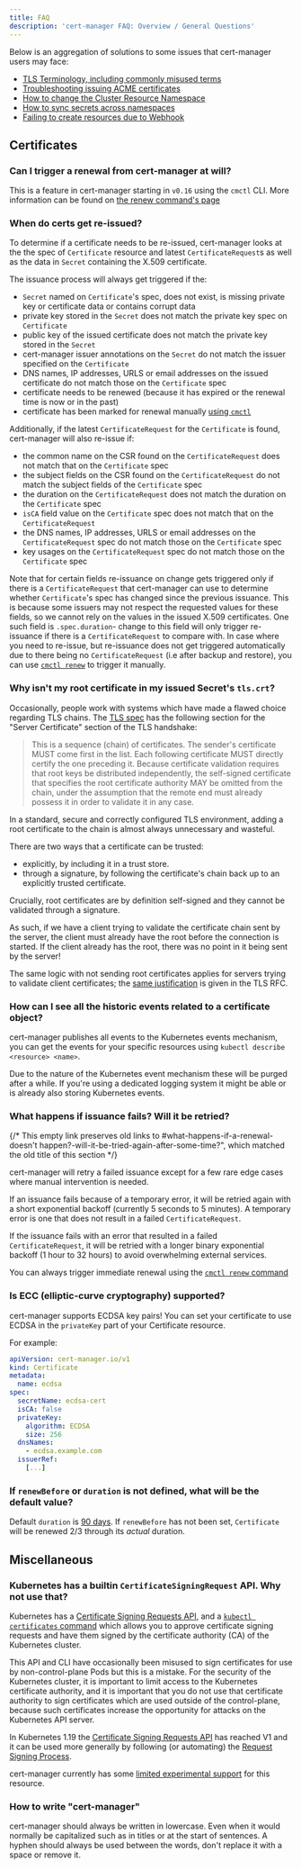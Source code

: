 ```yaml
---
title: FAQ
description: 'cert-manager FAQ: Overview / General Questions'
---
```


Below is an aggregation of solutions to some issues that cert-manager users may
face:

- [TLS Terminology, including commonly misused terms](./terminology.md)
- [Troubleshooting issuing ACME certificates](./acme.md)
- [How to change the Cluster Resource Namespace](./cluster-resource.md)
- [How to sync secrets across namespaces](./sync-secrets.md)
- [Failing to create resources due to Webhook](./webhook.md)

## Certificates

### Can I trigger a renewal from cert-manager at will?

This is a feature in cert-manager starting in `v0.16` using the `cmctl` CLI. More information can be found on [the renew command's page](../usage/cmctl.md#renew)

### When do certs get re-issued?

To determine if a certificate needs to be re-issued, cert-manager looks at the the spec of `Certificate` resource and latest `CertificateRequest`s as well as the data in `Secret` containing the X.509 certificate.

The issuance process will always get triggered if the:

- `Secret` named on `Certificate`'s spec, does not exist, is missing private key or certificate data or contains corrupt data
- private key stored in the `Secret` does not match the private key spec on `Certificate`
- public key of the issued certificate does not match the private key stored in the `Secret`
- cert-manager issuer annotations on the `Secret` do not match the issuer specified on the `Certificate`
- DNS names, IP addresses, URLS or email addresses on the issued certificate do not match those on the `Certificate` spec
- certificate needs to be renewed (because it has expired or the renewal time is now or in the past)
- certificate has been marked for renewal manually [using `cmctl`](../usage/cmctl.md#renew)

Additionally, if the latest `CertificateRequest` for the `Certificate` is found, cert-manager will also re-issue if:

- the common name on the CSR found on the `CertificateRequest` does not match that on the `Certificate` spec
- the subject fields on the CSR found on the `CertificateRequest` do not match the subject fields of the `Certificate` spec
- the duration on the `CertificateRequest` does not match the duration on the `Certificate` spec
- `isCA` field value on the `Certificate` spec does not match that on the `CertificateRequest`
- the DNS names, IP addresses, URLS or email addresses on the `CertificateRequest` spec do not match those on the `Certificate` spec
- key usages on the `CertificateRequest` spec do not match those on the `Certificate` spec

Note that for certain fields re-issuance on change gets triggered only if there
is a `CertificateRequest` that cert-manager can use to determine whether
`Certificate`'s spec has changed since the previous issuance. This is because
some issuers may not respect the requested values for these fields, so we cannot
rely on the values in the issued X.509 certificates. One such field is
`.spec.duration`- change to this field will only trigger re-issuance if there is
a `CertificateRequest` to compare with. In case where you need to re-issue, but
re-issuance does not get triggered automatically due to there being no
`CertificateRequest` (i.e after backup and restore), you can use [`cmctl
renew`](../usage/cmctl.md#renew) to trigger it manually.

### Why isn't my root certificate in my issued Secret's `tls.crt`?

Occasionally, people work with systems which have made a flawed choice regarding TLS chains. The [TLS spec](https://datatracker.ietf.org/doc/html/rfc5246#section-7.4.2)
has the following section for the "Server Certificate" section of the TLS handshake:

> This is a sequence (chain) of certificates.  The sender's
> certificate MUST come first in the list.  Each following
> certificate MUST directly certify the one preceding it.  Because
> certificate validation requires that root keys be distributed
> independently, the self-signed certificate that specifies the root
> certificate authority MAY be omitted from the chain, under the
> assumption that the remote end must already possess it in order to
> validate it in any case.

In a standard, secure and correctly configured TLS environment, adding a root certificate to the chain is
almost always unnecessary and wasteful.

There are two ways that a certificate can be trusted:

- explicitly, by including it in a trust store.
- through a signature, by following the certificate's chain back up to an explicitly trusted certificate.

Crucially, root certificates are by definition self-signed and they cannot be validated through a signature.

As such, if we have a client trying to validate the certificate chain sent by the server, the client must already have the
root before the connection is started. If the client already has the root, there was no point in it being sent by the server!

The same logic with not sending root certificates applies for servers trying to validate client certificates;
the [same justification](https://datatracker.ietf.org/doc/html/rfc5246#section-7.4.6) is given in the TLS RFC.

### How can I see all the historic events related to a certificate object?

cert-manager publishes all events to the Kubernetes events mechanism, you can get the events for your specific resources using `kubectl describe <resource> <name>`.

Due to the nature of the Kubernetes event mechanism these will be purged after a while. If you're using a dedicated logging system it might be able or is already also storing Kubernetes events.

### What happens if issuance fails? Will it be retried?

{/* This empty link preserves old links to #what-happens-if-a-renewal-doesn't happen?-will-it-be-tried-again-after-some-time?", which matched the old title of this section */}

<a id="alternative-certificate-chain" className="hidden-link"></a>

cert-manager will retry a failed issuance except for a few rare edge cases where manual intervention is needed.

If an issuance fails because of a temporary error, it will be retried again with a short exponential backoff (currently 5 seconds to 5 minutes). A temporary error is one that does not result in a failed `CertificateRequest`.

If the issuance fails with an error that resulted in a failed `CertificateRequest`, it will be retried with a longer binary exponential backoff (1 hour to 32 hours) to avoid overwhelming external services.

You can always trigger immediate renewal using the [`cmctl renew` command](../usage/cmctl.md#renew)

### Is ECC (elliptic-curve cryptography) supported?

cert-manager supports ECDSA key pairs! You can set your certificate to use ECDSA  in the `privateKey` part of your Certificate resource.

For example:

```yaml
apiVersion: cert-manager.io/v1
kind: Certificate
metadata:
  name: ecdsa
spec:
  secretName: ecdsa-cert
  isCA: false
  privateKey:
    algorithm: ECDSA
    size: 256
  dnsNames:
    - ecdsa.example.com
  issuerRef:
    [...]
```

### If `renewBefore` or `duration` is not defined, what will be the default value?

Default `duration` is [90 days](https://github.com/cert-manager/cert-manager/blob/v1.2.0/pkg/apis/certmanager/v1/const.go#L26). If `renewBefore` has not been set, `Certificate` will be renewed 2/3 through its _actual_ duration.

## Miscellaneous

### Kubernetes has a builtin `CertificateSigningRequest` API. Why not use that?

Kubernetes has a [Certificate Signing Requests API],
and a [`kubectl certificates` command] which allows you to approve certificate signing requests
and have them signed by the certificate authority (CA) of the Kubernetes cluster.

This API and CLI have occasionally been misused to sign certificates for use by non-control-plane Pods but this is a mistake.
For the security of the Kubernetes cluster, it is important to limit access to the Kubernetes certificate authority,
and it is important that you do not use that certificate authority to sign certificates which are used outside of the control-plane,
because such certificates increase the opportunity for attacks on the Kubernetes API server.

In Kubernetes 1.19 the [Certificate Signing Requests API] has reached V1
and it can be used more generally by following (or automating) the [Request Signing Process].

cert-manager currently has some [limited experimental support] for this resource.

[Certificate Signing Requests API]: https://kubernetes.io/docs/reference/generated/kubernetes-api/v1.19/#certificatesigningrequest-v1-certificates-k8s-io
[`kubectl certificates` command]: https://kubernetes.io/docs/reference/generated/kubectl/kubectl-commands#certificate
[Request signing process]: https://kubernetes.io/docs/reference/access-authn-authz/certificate-signing-requests/#request-signing-process
[limited experimental support]: ../usage/kube-csr.md

### How to write "cert-manager"

cert-manager should always be written in lowercase. Even when it would normally be
capitalized such as in titles or at the start of sentences. A hyphen should always be
used between the words, don't replace it with a space or remove it.
